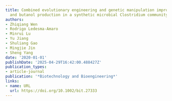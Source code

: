 ```yaml
---
title: Combined evolutionary engineering and genetic manipulation improve low pH tolerance
  and butanol production in a synthetic microbial Clostridium community
authors:
- Zhiqiang Wen
- Rodrigo Ledesma‐Amaro
- Minrui Lu
- Yu Jiang
- Shuliang Gao
- Mingjie Jin
- Sheng Yang
date: '2020-01-01'
publishDate: '2025-04-29T16:42:00.488427Z'
publication_types:
- article-journal
publication: '*Biotechnology and Bioengineering*'
links:
- name: URL
  url: https://doi.org/10.1002/bit.27333
---
```

